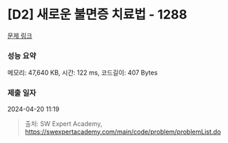 # [D2] 새로운 불면증 치료법 - 1288 

[문제 링크](https://swexpertacademy.com/main/code/problem/problemDetail.do?contestProbId=AV18_yw6I9MCFAZN) 

### 성능 요약

메모리: 47,640 KB, 시간: 122 ms, 코드길이: 407 Bytes

### 제출 일자

2024-04-20 11:19



> 출처: SW Expert Academy, https://swexpertacademy.com/main/code/problem/problemList.do